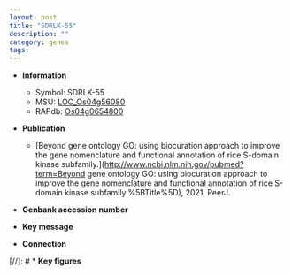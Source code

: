 ```yaml
---
layout: post
title: "SDRLK-55"
description: ""
category: genes
tags: 
---
```


* **Information**  
    + Symbol: SDRLK-55  
    + MSU: [LOC_Os04g56080](http://rice.uga.edu/cgi-bin/ORF_infopage.cgi?orf=LOC_Os04g56080)  
    + RAPdb: [Os04g0654800](http://rapdb.dna.affrc.go.jp/viewer/gbrowse_details/irgsp1?name=Os04g0654800)  

* **Publication**  
    + [Beyond gene ontology GO: using biocuration approach to improve the gene nomenclature and functional annotation of rice S-domain kinase subfamily.](http://www.ncbi.nlm.nih.gov/pubmed?term=Beyond gene ontology GO: using biocuration approach to improve the gene nomenclature and functional annotation of rice S-domain kinase subfamily.%5BTitle%5D), 2021, PeerJ.

* **Genbank accession number**  

* **Key message**  

* **Connection**  

[//]: # * **Key figures**  


